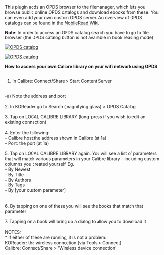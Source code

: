This plugin adds an OPDS browser to the filemanager, which lets you browse public online OPDS catalogs and download ebooks from these. You can even add your own custom OPDS server. An overview of OPDS catalogs can be found in the [MobileRead Wiki](https://wiki.mobileread.com/wiki/OPDS).

**Note**: In order to access an OPDS catalog search you have to go to file browser (the OPDS catalog button is not available in book reading mode)

[![OPDS catalog](https://github.com/koreader/koreader/wiki/screenshots/screenshot_opds.png)](https://github.com/koreader/koreader/wiki/screenshots/screenshot_opds.png)

[![OPDS catalog](https://github.com/koreader/koreader/wiki/screenshots/screenshot_opds_server.png)](https://github.com/koreader/koreader/wiki/screenshots/screenshot_opds_server.png)



**How to access your own Calibre library on your wifi network using OPDS**
<BR>
<BR>
1) In Calibre:
Connect/Share > Start Content Server
<BR>
-a) Note the address and port
<BR><BR>
2. In KOReader go to Search (magnifying glass) > OPDS Catalog
<BR><BR>
3. Tap on LOCAL CALIBRE LIBRARY (long-press if you wish to edit an existing connection)
<BR><BR>
4. Enter the following:
<BR>
- Calibre host:the address shown in Calibre (at 1a)
<BR>
- Port: the port (at 1a)
<BR><BR>
5. Tap on LOCAL CALIBRE LIBRARY again. You will see a list of parameters that will match various parameters in your Calibre library - including custom columns you created yourself. 
Eg.
<BR>
- By Newest<BR>
- By Title<BR>
- By Authors<BR>
- By Tags<BR>
- By [your custom parameter]<BR>
<BR><BR>
6. By tapping on one of these you will see the books that match that parameter
<BR><BR>
7. Tapping on a book will bring up a dialog to allow you to download it
<BR><BR>
NOTES:<BR>
* If either of these are running, it is not a problem:<BR>
KOReader: the wireless connection (via Tools > Connect)<BR>
Calibre: Connect/Share > 'Wireless device connection'<BR>